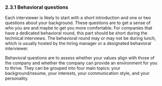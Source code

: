 ### 2.3.1 Behavioral questions

Each interviewer is likely to start with a short introduction and one or two questions about your background. These questions are to get a sense of who you are and maybe to get you more comfortable. For companies that have a dedicated behavioral round, this part should be short during the technical interviews. The behavioral round may or may not be during lunch, which is usually hosted by the hiring manager or a designated behavioral interviewer.

Behavioral questions are to assess whether your values align with those of the company and whether the company can provide an environment for you to thrive. They can be grouped into four main topics: your background/resume, your interests, your communication style, and your personality.